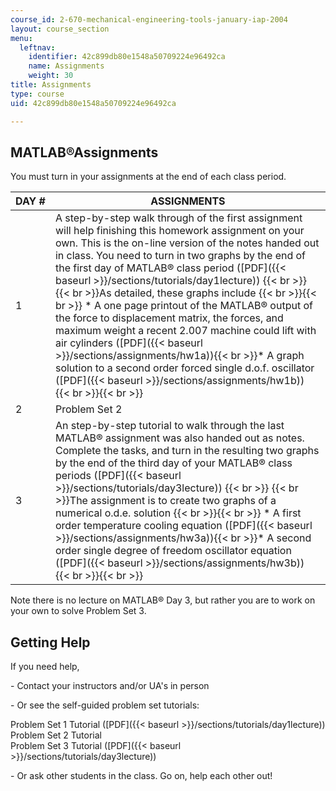 ```yaml
---
course_id: 2-670-mechanical-engineering-tools-january-iap-2004
layout: course_section
menu:
  leftnav:
    identifier: 42c899db80e1548a50709224e96492ca
    name: Assignments
    weight: 30
title: Assignments
type: course
uid: 42c899db80e1548a50709224e96492ca

---
```


MATLAB®Assignments
------------------

You must turn in your assignments at the end of each class period.

| DAY # | ASSIGNMENTS |
| --- | --- |
| 1 | A step-by-step walk through of the first assignment will help finishing this homework assignment on your own. This is the on-line version of the notes handed out in class. You need to turn in two graphs by the end of the first day of MATLAB® class period ([PDF]({{< baseurl >}}/sections/tutorials/day1lecture))  {{< br >}}  {{< br >}}As detailed, these graphs include {{< br >}}{{< br >}} *   A one page printout of the MATLAB® output of the force to displacement matrix, the forces, and maximum weight a recent 2.007 machine could lift with air cylinders ([PDF]({{< baseurl >}}/sections/assignments/hw1a)){{< br >}}*   A graph solution to a second order forced single d.o.f. oscillator ([PDF]({{< baseurl >}}/sections/assignments/hw1b)) {{< br >}}{{< br >}}  |
| 2 | Problem Set 2 |
| 3 | An step-by-step tutorial to walk through the last MATLAB® assignment was also handed out as notes. Complete the tasks, and turn in the resulting two graphs by the end of the third day of your MATLAB® class periods ([PDF]({{< baseurl >}}/sections/tutorials/day3lecture))  {{< br >}}  {{< br >}}The assignment is to create two graphs of a numerical o.d.e. solution {{< br >}}{{< br >}} *   A first order temperature cooling equation ([PDF]({{< baseurl >}}/sections/assignments/hw3a)){{< br >}}*   A second order single degree of freedom oscillator equation ([PDF]({{< baseurl >}}/sections/assignments/hw3b)) {{< br >}}{{< br >}}  

Note there is no lecture on MATLAB® Day 3, but rather you are to work on your own to solve Problem Set 3.

Getting Help
------------

If you need help,

\- Contact your instructors and/or UA's in person

\- Or see the self-guided problem set tutorials:  
  
Problem Set 1 Tutorial ([PDF]({{< baseurl >}}/sections/tutorials/day1lecture))  
Problem Set 2 Tutorial  
Problem Set 3 Tutorial ([PDF]({{< baseurl >}}/sections/tutorials/day3lecture))

\- Or ask other students in the class. Go on, help each other out!
